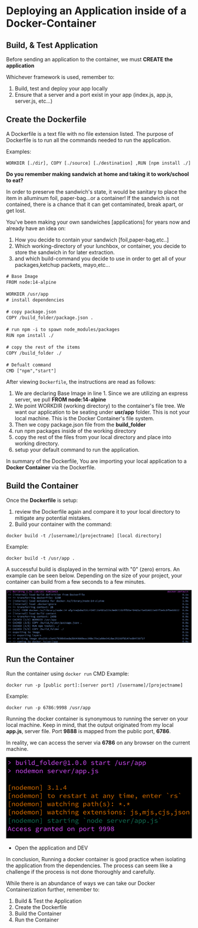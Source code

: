 # Deploying an Application inside of a Docker-Container

## Build, & Test Application 
Before sending an application to the container, we must **CREATE the application**

Whichever framework is used, remember to:
1. Build, test and deploy your app locally
2. Ensure that a server and a port exist in your app (index.js, app.js, server.js, etc...)


## Create the Dockerfile
A Dockerfile is a text file with no file extension listed.
The purpose of Dockerfile is to run all the commands needed to run the application.

Examples: 
```
WORKDIR [./dir], COPY [./source] [./destination] ,RUN [npm install ./]
```

**Do you remember making sandwich at home and taking it to work/school to eat?**

In order to preserve the sandwich's state, it would be sanitary to place the item in alluminum foil, paper-bag...or a container!
If the sandwich is not contained, there is a chance that it can get contaminated, break apart, or get lost. 

You've been making your own sandwiches [applications] for years now and already have an idea on:
1. How you decide to contain your sandwich [foil,paper-bag,etc..]
2. Which working-directory of your lunchbox, or container, you decide to store the sandwich in for later extraction.
3. and which build-command you decide to use in order to get all of your packages,ketchup packets, mayo,etc...


```
# Base Image
FROM node:14-alpine

WORKDIR /usr/app
# install dependencies

# copy package.json
COPY /build_folder/package.json .

# run npm -i to spawn node_modules/packages
RUN npm install ./

# copy the rest of the items
COPY /build_folder ./

# Defualt command
CMD ["npm","start"]
```
After viewing ```Dockerfile```, the instructions are read as follows:
1. We are declaring Base Image in line 1. Since we are utilizing an express server, we pull **FROM node:14-alpine**
2. We point WORKDIR (working directory) to the container's file tree. We want our application to be seating under **usr/app** folder.
This is not your local machine. This is the Docker Container's file system.
3. Then we copy package.json file from the **build_folder**
4. run npm packages inside of the working directory
5. copy the rest of the files from your local directory and place into working directory.
6. setup your default command to run the application.


In summary of the Dockerfile, You are importing your local application to a **Docker Container** via the Dockerfile.
 

 ## Build the Container

Once the __Dockerfile__ is setup: 
1. review the Dockerfile again and compare it to your local directory to mitigate any potential mistakes.
2. Build your container with the command: 
```
docker build -t /[username]/[projectname] [local directory]
```
Example:
```
docker build -t /usr/app .
```

A successful build is displayed in the terminal with "0" (zero) errors.
An example can be seen below.
Depending on the size of your project, your container can build from a few seconds to a few minutes.

<img src="./media/dockerplay.png" >


 ## Run the Container
Run the container using ```docker run``` CMD
Example:
```
docker run -p [public port]:[server port] /[username]/[projectname]
```
Example:
```
docker run -p 6786:9998 /usr/app
```
Running the docker container is synonymous to running the server on your local machine.
Keep in mind, that the output originated from my local **app.js**, server file. 
Port **9888** is mapped from the public port, **6786**.

In reality, we can access the server via **6786** on any browser on the current machine.

<img src="./media/dockerrun.png" >

- Open the application and DEV


In conclusion,
Running a docker container is good practice when isolating the application from the dependencies. The process can seem like a challenge if the process is not done thoroughly and carefully.

While there is an abundance of ways we can take our Docker Containerization further, remember to:
1. Build & Test the Application 
2. Create the Dockerfile
3. Build the Container
4. Run the Container





